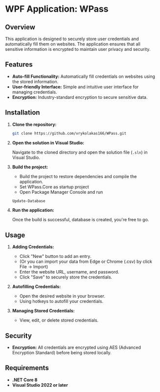 # WPF Application: WPass

## Overview

This application is designed to securely store user credentials and automatically fill them on websites. The application ensures that all sensitive information is encrypted to maintain user privacy and security.

## Features

- **Auto-fill Functionality:** Automatically fill credentials on websites using the stored information.
- **User-friendly Interface:** Simple and intuitive user interface for managing credentials.
- **Encryption:** Industry-standard encryption to secure sensitive data.

## Installation

1. **Clone the repository:**

    ```bash
    git clone https://github.com/vrykolakas166/WPass.git
    ```

2. **Open the solution in Visual Studio:**

   Navigate to the cloned directory and open the solution file (`.sln`) in Visual Studio.

3. **Build the project:**

   - Build the project to restore dependencies and compile the application.
   - Set WPass.Core as startup project
   - Open Package Manager Console and run
    ```bash
    Update-Database
    ```

5. **Run the application:**

   Once the build is successful, database is created, you're free to go.

## Usage

1. **Adding Credentials:**
   - Click "New" button to add an entry.
   - (Or you can import your data from Edge or Chrome (.csv) by click File -> Import)
   - Enter the website URL, username, and password.
   - Click "Save" to securely store the credentials.

2. **Autofilling Credentials:**
   - Open the desired website in your browser.
   - Using hotkeys to autofill your credentials.

3. **Managing Stored Credentials:**
   - View, edit, or delete stored credentials.

## Security

- **Encryption:** All credentials are encrypted using AES (Advanced Encryption Standard) before being stored locally.

## Requirements

- **.NET Core 8**
- **Visual Studio 2022 or later**
